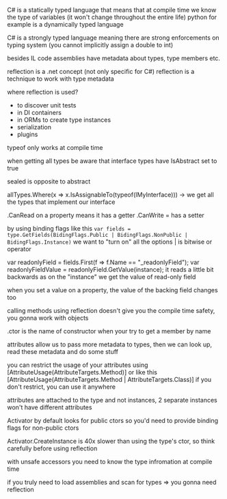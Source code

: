 C# is a statically typed language that means that at compile time we know the type of variables (it won't change throughout the entire life)
python for example is a dynamically typed language

C# is a strongly typed language meaning there are strong enforcements on typing system (you cannot implicitly assign a double to int)

besides IL code assemblies have metadata about types, type members etc.

reflection is a .net concept (not only specific for C#)
reflection is a technique to work with type metadata

where reflection is used?
- to discover unit tests
- in DI containers
- in ORMs to create type instances
- serialization
- plugins

typeof only works at compile time

when getting all types be aware that interface types have IsAbstract set to true

sealed is opposite to abstract

allTypes.Where(x => x.IsAssignableTo(typeof(IMyInterface))) -> we get all the types that implement our interface

.CanRead on a property means it has a getter
.CanWrite = has a setter

by using binding flags like this
`var fields = type.GetFields(BidingFlags.Public | BidingFlags.NonPublic | BidingFlags.Instance)` we want to "turn on" all the options
| is bitwise or operator

var readonlyField = fields.First(f => f.Name == "_readonlyField");
var readonlyFieldValue = readonlyField.GetValue(instance);
it reads a little bit backwards as on the "instance" we get the value of read-only field

when you set a value on a property, the value of the backing field changes too

calling methods using reflection doesn't give you the compile time safety, you gonna work with objects

.ctor is the name of constructor when your try to get a member by name

attributes allow us to pass more metadata to types, then we can look up, read these metadata and do some stuff

you can restrict the usage of your attributes using [AttributeUsage(AttributeTargets.Method)] or like this [AttributeUsage(AttributeTargets.Method | AttributeTargets.Class)]
if you don't restrict, you can use it anywhere

attributes are attached to the type and not instances, 2 separate instances won't have different attributes

Activator by default looks for public ctors so you'd need to provide binding flags for non-public ctors

Activator.CreateInstance is 40x slower than using the type's ctor, so think carefully before using reflection

with unsafe accessors you need to know the type infromation at compile time

if you truly need to load assemblies and scan for types => you gonna need reflection 